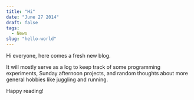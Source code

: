 ```yaml
---
title: "Hi"
date: "June 27 2014"
draft: false
tags:
  - News
slug: "hello-world"
---
```


Hi everyone, here comes a fresh new blog.

It will mostly serve as a log to keep track of some programming experiments, Sunday afternoon projects, and random thoughts about more general hobbies like juggling and running.

Happy reading!

